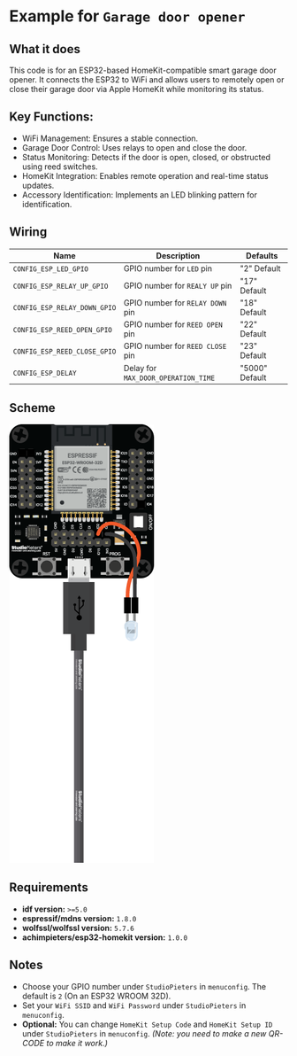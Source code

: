 # Example for `Garage door opener`

## What it does

This code is for an ESP32-based HomeKit-compatible smart garage door opener. It connects the ESP32 to WiFi and allows users to remotely open or close their garage door via Apple HomeKit while monitoring its status.

## Key Functions:
- WiFi Management: Ensures a stable connection.
- Garage Door Control: Uses relays to open and close the door.
- Status Monitoring: Detects if the door is open, closed, or obstructed using reed switches.
- HomeKit Integration: Enables remote operation and real-time status updates.
- Accessory Identification: Implements an LED blinking pattern for identification.

## Wiring

| Name | Description | Defaults |
|------|-------------|----------|
| `CONFIG_ESP_LED_GPIO` | GPIO number for `LED` pin | "2" Default |
| `CONFIG_ESP_RELAY_UP_GPIO` | GPIO number for `REALY UP` pin | "17" Default |
| `CONFIG_ESP_RELAY_DOWN_GPIO` | GPIO number for `RELAY DOWN` pin | "18" Default |
| `CONFIG_ESP_REED_OPEN_GPIO` | GPIO number for `REED OPEN` pin | "22" Default |
| `CONFIG_ESP_REED_CLOSE_GPIO` | GPIO number for `REED CLOSE` pin | "23" Default |
| `CONFIG_ESP_DELAY` | Delay for `MAX_DOOR_OPERATION_TIME` | "5000" Default |

## Scheme

![HomeKit LED](https://raw.githubusercontent.com/AchimPieters/esp32-homekit-demo/refs/heads/main/examples/led/scheme.png)

## Requirements

- **idf version:** `>=5.0`
- **espressif/mdns version:** `1.8.0`
- **wolfssl/wolfssl version:** `5.7.6`
- **achimpieters/esp32-homekit version:** `1.0.0`

## Notes

- Choose your GPIO number under `StudioPieters` in `menuconfig`. The default is `2` (On an ESP32 WROOM 32D).
- Set your `WiFi SSID` and `WiFi Password` under `StudioPieters` in `menuconfig`.
- **Optional:** You can change `HomeKit Setup Code` and `HomeKit Setup ID` under `StudioPieters` in `menuconfig`. _(Note: you need to make a new QR-CODE to make it work.)_
